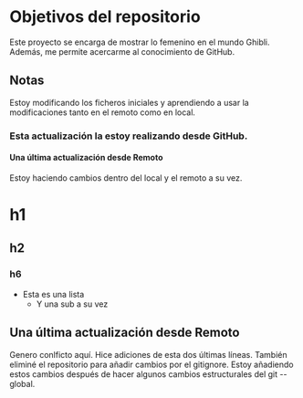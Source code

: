 # Objetivos del repositorio

Este proyecto se encarga de mostrar lo femenino en el mundo Ghibli. Además, me permite acercarme al conocimiento de GitHub.


## Notas
Estoy modificando los ficheros iniciales y aprendiendo a usar la modificaciones tanto en el remoto como en  local.

### **Esta actualización la estoy realizando desde GitHub.**

#### Una última actualización desde Remoto
Estoy haciendo cambios dentro del local y el remoto a su vez.
# h1
## h2
### h6 
* Esta es una lista
  * Y una sub a su vez
## Una última actualización desde Remoto
Genero conlficto aquí.
Hice adiciones de esta dos últimas líneas. También eliminé el repositorio para añadir cambios por el gitignore.
Estoy añadiendo estos cambios después de hacer algunos cambios estructurales del git --global. 
